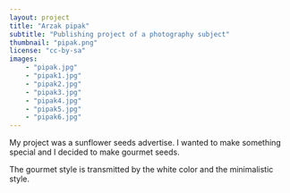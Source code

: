 ```yaml
---
layout: project
title: "Arzak pipak"
subtitle: "Publishing project of a photography subject"
thumbnail: "pipak.png"
license: "cc-by-sa"
images:
    - "pipak.jpg"
    - "pipak1.jpg"
    - "pipak2.jpg"
    - "pipak3.jpg"
    - "pipak4.jpg"
    - "pipak5.jpg"
    - "pipak6.jpg"
---
```


My project was a sunflower seeds advertise. I wanted to make something special and I decided to make gourmet seeds.

The gourmet style is transmitted by the white color and the minimalistic style.
